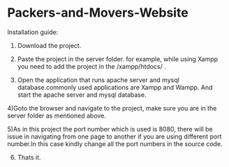 # Packers-and-Movers-Website

Installation guide:

1) Download the project.

2) Paste the project in the server folder. for example, while using Xampp you need to add the project in the /xampp/htdocs/ .

3) Open the application that runs apache server and mysql database.commonly used applications are Xampp and Wampp. And start the apache server and mysql database.

4)Goto the browser and navigate to the project, make sure you are in the server folder as mentioned above.

5)As in this project the port number which is used is 8080, there will be issue in navigating from one page to another if you are using different port number.In this case kindly change all the port numbers in the source code.

6) Thats it.

